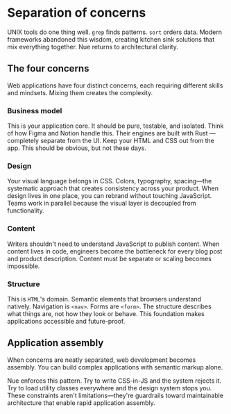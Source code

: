 
# Separation of concerns
UNIX tools do one thing well. `grep` finds patterns. `sort` orders data. Modern frameworks abandoned this wisdom, creating kitchen sink solutions that mix everything together. Nue returns to architectural clarity.


## The four concerns
Web applications have four distinct concerns, each requiring different skills and mindsets. Mixing them creates the complexity.

### Business model
This is your application core. It should be pure, testable, and isolated. Think of how Figma and Notion handle this. Their engines are built with Rust — completely separate from the UI. Keep your HTML and CSS out from the app. This should be obvious, but not these days.

### Design
Your visual language belongs in CSS. Colors, typography, spacing—the systematic approach that creates consistency across your product. When design lives in one place, you can rebrand without touching JavaScript. Teams work in parallel because the visual layer is decoupled from functionality.

### Content
Writers shouldn't need to understand JavaScript to publish content. When content lives in code, engineers become the bottleneck for every blog post and product description. Content must be separate or scaling becomes impossible.


### Structure
This is `HTML`'s domain. Semantic elements that browsers understand natively. Navigation is `<nav>`. Forms are `<form>`. The structure describes what things are, not how they look or behave. This foundation makes applications accessible and future-proof.


## Application assembly
When concerns are neatly separated, web development becomes assembly. You can build complex applications with semantic markup alone.

Nue enforces this pattern. Try to write CSS-in-JS and the system rejects it. Try to load utility classes everywhere and the design system stops you. These constraints aren't limitations—they're guardrails toward maintainable architecture that enable rapid application assembly.